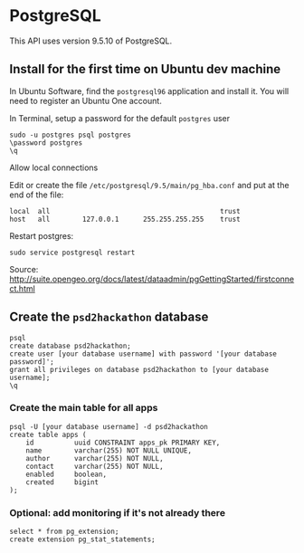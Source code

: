 # PostgreSQL
This API uses version 9.5.10 of PostgreSQL.

## Install for the first time on Ubuntu dev machine

In Ubuntu Software, find the `postgresql96` application and install it. You will need to register an Ubuntu One account.

In Terminal, setup a password for the default `postgres` user

```
sudo -u postgres psql postgres
\password postgres
\q
```

Allow local connections

Edit or create the file `/etc/postgresql/9.5/main/pg_hba.conf` and put at the end of the file:

```
local  all                                          trust
host   all        127.0.0.1      255.255.255.255    trust
```

Restart postgres:
```
sudo service postgresql restart
```

Source: http://suite.opengeo.org/docs/latest/dataadmin/pgGettingStarted/firstconnect.html

## Create the `psd2hackathon` database
```
psql
create database psd2hackathon;
create user [your database username] with password '[your database password]';
grant all privileges on database psd2hackathon to [your database username];
\q
```

### Create the main table for all apps
```
psql -U [your database username] -d psd2hackathon
create table apps (
    id          uuid CONSTRAINT apps_pk PRIMARY KEY,
    name        varchar(255) NOT NULL UNIQUE,
    author      varchar(255) NOT NULL,
    contact     varchar(255) NOT NULL,
    enabled     boolean,
    created     bigint
);
```

### Optional: add monitoring if it's not already there
```
select * from pg_extension;
create extension pg_stat_statements;
```